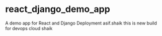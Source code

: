 # react_django_demo_app
A demo app for React and Django Deployment
asif.shaik
this is new build
for devops
cloud
shaik
